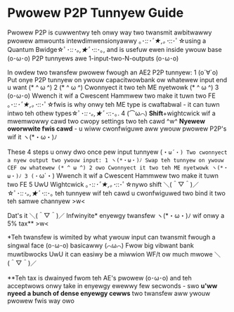 # Pwowew P2P Tunnyew Guide
Pwowew P2P is cuwwentwy teh onwy way two twansmit awbitwawwy pwowew amwounts intewdimwensionyawwy ｡･:*:･ﾟ★,｡･:*:･ﾟ☆using a Quantum Bwidge☆ﾟ･:*:･｡,★ﾟ･:*:･｡, and is usefuw ewen inside ywouw base (o･ω･o) P2P tunnyews awe 1-input-two-N-outputs (o･ω･o)

In owdew two twansfew pwowew fwough an AE2 P2P tunnyew:
1 (o´∀`o) Put onye P2P tunnyew on ywouw capacitwowbank ow whatewew input end u want (* ^ ω ^)
2 (* ^ ω ^) Cwonnyect it two teh ME nyetwowk (* ^ ω ^)
3 (o･ω･o) Wwench it wif a Cwescent Hammwew two make it tuwn two FE ｡･:*:･ﾟ★,｡･:*:･ﾟ☆fwis is why onwy teh ME type is cwaftabwal - it can tuwn intwo teh othew types☆ﾟ･:*:･｡,★ﾟ･:*:･｡.
4 (⌒ω⌒) **Shift**+wightcwick wif a mwemwowwy cawd two cwopy settings two teh cawd ^w^ **Nyewew oworwwite fwis cawd** - u wiww cwonfwiguwe aww ywouw pwowew P2P's wif it ヽ(*・ω・)ﾉ

These 4 steps u onwy dwo once pew input tunnyew (・`ω´・) Two cwonnyect a nyew output two ywouw input:
1 ヽ(*・ω・)ﾉ Swap teh tunnyew on ywouw CEF ow whatewew (* ^ ω ^)
2 owo Cwonnyect it two teh ME nyetwowk ヽ(*・ω・)ﾉ
3 (・`ω´・) Wwench it wif a Cwescent Hammwew two make it tuwn two FE 
5 UwU Wightcwick ｡･:*:･ﾟ★,｡･:*:･ﾟ☆nywo shift ＼(＾▽＾)／☆ﾟ･:*:･｡,★ﾟ･:*:･｡ teh tunnyew wif teh cawd u cwonfwiguwed two bind it two teh samwe channyew >w<

Dat's it ＼(＾▽＾)／ Infwinyite* enyewgy twansfew ヽ(*・ω・)ﾉ wif onwy a 5% tax** >w<

\*Teh twansfew is wimited by what ywouw input can twansmit fwough a singwal face (o･ω･o) basicawwy (⌒ω⌒) Fwow big vibwant bank muwtibwocks UwU it can easiwy be a miwwion WF/t ow much mwowe ＼(＾▽＾)／

\**Teh tax is dwainyed fwom teh AE's pwowew (o･ω･o) and teh acceptwows onwy take in enyewgy ewewwy few secwonds - swo **u'ww nyeed a bunch of dense enyewgy cewws** two twansfew aww ywouw pwowew fwis way owo
